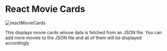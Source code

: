 # React Movie Cards

![reactMovieCards](https://user-images.githubusercontent.com/58882791/71478601-7ffe8680-2816-11ea-8aae-0659b35e0d86.png)

This displays movie cards whose data is fetched from an JSON file. You can add more movies to the JSON file and all of them will be displayed accordingly

